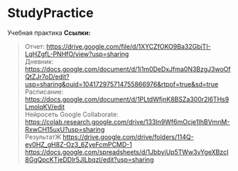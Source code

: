 # StudyPractice
Учебная практика
<b>Ссылки:</b>
>Отчет: https://drive.google.com/file/d/1XYCZfOKO9Ba32GbiTI-LqHZgfL-PNHfO/view?usp=sharing <br>
>Дневник: https://docs.google.com/document/d/1i1m0DeDxJfma0N3BzgJ3woOfQtZJr7oD/edit?usp=sharing&ouid=104172975714755866976&rtpof=true&sd=true <br>
>Расписание: https://docs.google.com/document/d/1PLtdWfjnK8BSZa300r2l6THs9LmolqKV/edit <br>
>Нейросеть Google Collaborate: https://colab.research.google.com/drive/133In9Wf6mOcje1IhBVmnM-RxwCH15uxU?usp=sharing <br>
>РезультатЖ https://drive.google.com/drive/folders/114Q-ey0HZ_gH8Z-Oz3_6ZyeFcmPCMD-1 <br>
>https://docs.google.com/spreadsheets/d/1JbbyiUp5TWw3vYgeXBzcI8GgQpcKTjeDDlr5JlLbqzI/edit?usp=sharing <br>
